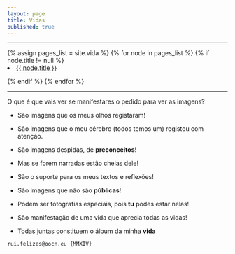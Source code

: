 ```yaml
---
layout: page
title: Vidas
published: true
---
```

<hr>
{% assign pages_list = site.vida %}
{% for node in pages_list %}
{% if node.title != null %}

<li class="nav-item">
<a class="nav-link{% if page.url == node.url %} nav-link-active{% endif %}" href="{{ node.url }}">{{ node.title }}</a>
</li>


{% endif %}
{% endfor %}
<hr>

O que é que vais ver se manifestares o pedido para ver as imagens?

* São imagens que os meus olhos registaram!

* São imagens que o meu cérebro (todos temos um) registou com atenção.

* São imagens despidas, de **preconceitos**!

* Mas se forem narradas estão cheias dele!

* São o suporte para os meus textos e reflexões!

* São imagens que não são **públicas**!

* Podem ser fotografias especiais, pois **tu** podes estar nelas!

* São manifestação de uma vida que aprecia todas as vidas!

* Todas juntas constituem o álbum da minha **vida**





```
rui.felizes@oocn.eu {MMXIV}
```

